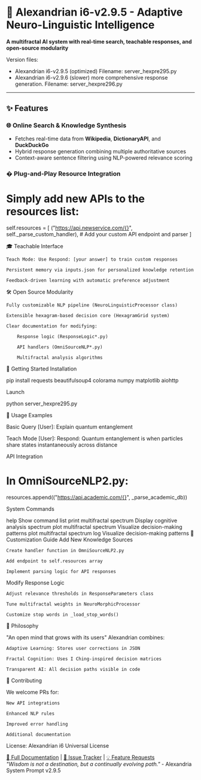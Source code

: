 # 🔮 Alexandrian i6-v2.9.5 - Adaptive Neuro-Linguistic Intelligence

**A multifractal AI system with real-time search, teachable responses, and open-source modularity**

Version files:
- Alexandrian i6-v2.9.5 (optimized) Filename: server_hexpre295.py
- Alexandrian i6-v2.9.6 (slower) more comprehensive response generation. Filename: server_hexpre296.py
---

## ✨ Features

### 🌐 **Online Search & Knowledge Synthesis**
- Fetches real-time data from **Wikipedia**, **DictionaryAPI**, and **DuckDuckGo**
- Hybrid response generation combining multiple authoritative sources
- Context-aware sentence filtering using NLP-powered relevance scoring

### � **Plug-and-Play Resource Integration**

# Simply add new APIs to the resources list:
self.resources = [
    ("https://api.newservice.com/{}", self._parse_custom_handler),
    # Add your custom API endpoint and parser
]

🎓 Teachable Interface

    Teach Mode: Use Respond: [your answer] to train custom responses

    Persistent memory via inputs.json for personalized knowledge retention

    Feedback-driven learning with automatic preference adjustment

🛠 Open Source Modularity

    Fully customizable NLP pipeline (NeuroLinguisticProcessor class)

    Extensible hexagram-based decision core (HexagramGrid system)

    Clear documentation for modifying:

        Response logic (ResponseLogic*.py)

        API handlers (OmniSourceNLP*.py)

        Multifractal analysis algorithms

🚀 Getting Started
Installation

pip install requests beautifulsoup4 colorama numpy matplotlib aiohttp

Launch

python server_hexpre295.py

🧠 Usage Examples

Basic Query
[User]: Explain quantum entanglement

Teach Mode
[User]: Respond: Quantum entanglement is when particles share states instantaneously across distance

API Integration

# In OmniSourceNLP2.py:
resources.append(("https://api.academic.com/{}", _parse_academic_db))

System Commands

help                            Show command list
print multifractal spectrum     Display cognitive analysis spectrum
plot multifractal spectrum      Visualize decision-making patterns
plot multifractal spectrum log  Visualize decision-making patterns
🧩 Customization Guide
Add New Knowledge Sources

    Create handler function in OmniSourceNLP2.py

    Add endpoint to self.resources array

    Implement parsing logic for API responses

Modify Response Logic

    Adjust relevance thresholds in ResponseParameters class

    Tune multifractal weights in NeuroMorphicProcessor

    Customize stop words in _load_stop_words()

📜 Philosophy

"An open mind that grows with its users"
Alexandrian combines:

    Adaptive Learning: Stores user corrections in JSON

    Fractal Cognition: Uses I Ching-inspired decision matrices

    Transparent AI: All decision paths visible in code

🤝 Contributing

We welcome PRs for:

    New API integrations

    Enhanced NLP rules

    Improved error handling

    Additional documentation

License: Alexandrian i6 Universal License


[📘 Full Documentation](docs/) | [🐛 Issue Tracker](issues/) | [💡 Feature Requests](discussions/)  
*"Wisdom is not a destination, but a continually evolving path."* - Alexandria System Prompt v2.9.5
